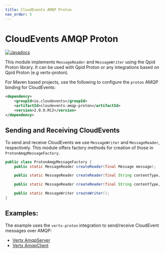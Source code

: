 ```yaml
---
title: CloudEvents AMQP Proton
nav_order: 5
---
```


# CloudEvents AMQP Proton

[![Javadocs](http://www.javadoc.io/badge/io.cloudevents/cloudevents-amqp-proton.svg?color=green)](http://www.javadoc.io/doc/io.cloudevents/cloudevents-amqp-proton)

This module implements `MessageReader` and `MessageWriter` using the Qpid Proton
library. It can be used with Qpid Proton or any integrations based on Qpid
Proton (e.g vertx-proton).

For Maven based projects, use the following to configure the `proton` AMQP
binding for CloudEvents:

```xml
<dependency>
    <groupId>io.cloudevents</groupId>
    <artifactId>cloudevents-amqp-proton</artifactId>
    <version>2.0.0.RC2</version>
</dependency>
```

## Sending and Receiving CloudEvents

To send and receive CloudEvents we use `MessageWriter` and `MessageReader`,
respectively. This module offers factory methods for creation of those in
`ProtonAmqpMessageFactory`.

```java
public class ProtonAmqpMessageFactory {
    public static MessageReader createReader(final Message message);

    public static MessageReader createReader(final String contentType, final byte[] payload);

    public static MessageReader createReader(final String contentType, final ApplicationProperties props, final byte[] payload);

    public static MessageWriter createWriter();
}
```

## Examples:

The example uses the `vertx-proton` integration to send/receive CloudEvent
messages over AMQP:

-   [Vertx AmqpServer](https://github.com/cloudevents/sdk-java/tree/master/examples/amqp-proton/src/main/java/io/cloudevents/examples/amqp/vertx/AmqpServer.java)
-   [Vertx AmqpClient](https://github.com/cloudevents/sdk-java/tree/master/examples/amqp-proton/src/main/java/io/cloudevents/examples/amqp/vertx/AmqpClient.java)
